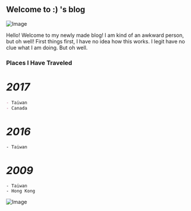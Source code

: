 ## Welcome to :) 's blog

![Image](https://s-media-cache-ak0.pinimg.com/736x/48/bd/3f/48bd3f6e928d7cb4b8d499cb0f96b8a8--despicable-minions-funny-minion.jpg)

Hello! Welcome to my newly made blog! I am kind of an awkward person, but oh well! First things first, I have no idea how this works. I legit have no clue what I am doing. But oh well.


### Places I Have Traveled


# _2017_
```markdown
- Taiwan
- Canada
```

# _2016_
```
- Taiwan
```

# _2009_
```
- Taiwan
- Hong Kong
```



![Image](http://asiaoptions.org/wp-content/uploads/2015/07/taiwansmaller.jpg)
